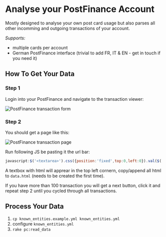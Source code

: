 # Analyse your PostFinance Account

Mostly designed to analyse your own post card usage but also parses all other incomming and outgoing transactions of your account.

*Supports:*

* multiple cards per account
* German PostFinance interface (trivial to add FR, IT & EN - get in touch if you need it)

## How To Get Your Data

### Step 1

Login into your PostFinance and navigate to the transaction viewer:

![PostFinance transaction form](https://raw.github.com/tpreusse/postfinance-analytics/master/guide/transaction_form.png)

### Step 2

You should get a page like this:

![PostFinance transaction page](https://raw.github.com/tpreusse/postfinance-analytics/master/guide/transaction_page.png)

Run following JS be pasting it the url bar:

```javascript
javascript:$('<textarea>').css({position:'fixed',top:0,left:0}).val($('.table-title').html()).appendTo('body');
```

A textbox with html will apprear in the top left cornern, copy/append all html to `data.html` (needs to be created the first time).

If you have more than 100 transaction you will get a next button, click it and repeat step 2 until you cycled through all transactions.

## Process Your Data

1. `cp known_entities.example.yml known_entities.yml`
1. configure `known_entities.yml`
1. `rake pc:read_data`
